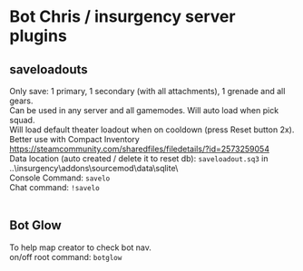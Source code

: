 # Bot Chris / insurgency server plugins

## saveloadouts
Only save: 1 primary, 1 secondary (with all attachments), 1 grenade and all gears.<br/>
Can be used in any server and all gamemodes.
Will auto load when pick squad.<br/>
Will load default theater loadout when on cooldown (press Reset button 2x).<br/>
Better use with Compact Inventory https://steamcommunity.com/sharedfiles/filedetails/?id=2573259054<br/>
Data location (auto created / delete it to reset db): `saveloadout.sq3` in ..\insurgency\addons\sourcemod\data\sqlite\ <br/>
Console Command: `savelo`<br/>
Chat command: `!savelo`<br/>
<br/>
## Bot Glow
To help map creator to check bot nav.<br/>
on/off root command: `botglow`<br/>
